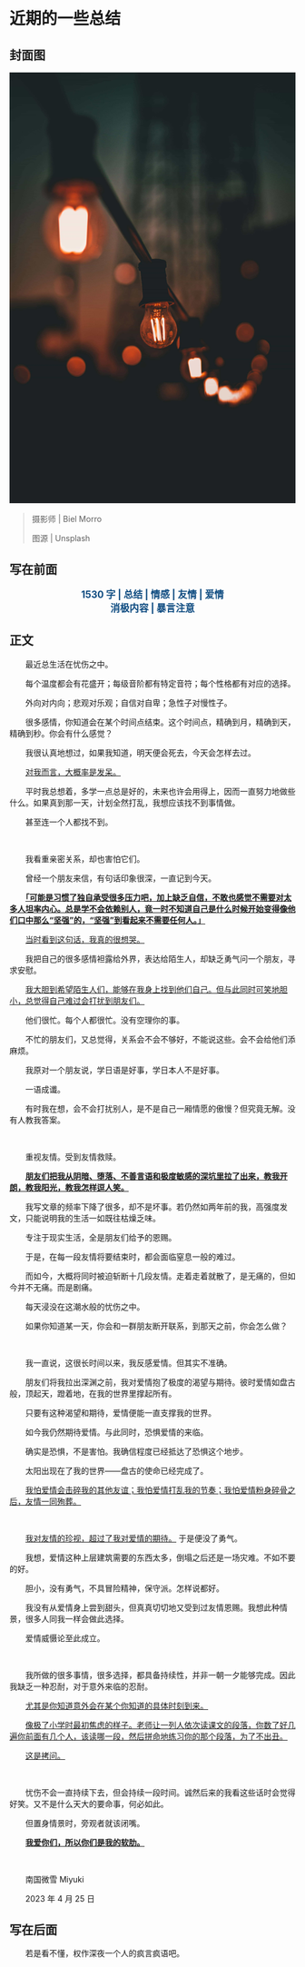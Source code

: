 # 近期的一些总结

## 封面图

![](https://raw.githubusercontent.com/TinySnow/GithubImageHosting/main/blog/articles/literature/biel-morro-J_F_003jcEQ-unsplash.jpg)

> 摄影师 | Biel Morro
>
> 图源 | Unsplash

## 写在前面

<p style="color:#0f4c81; text-align:center; font-weight:bold; font-size:larger;">1530 字 | 总结 | 情感 | 友情 | 爱情 <br /> 消极内容 | 暴言注意</p>

## 正文

　　最近总生活在忧伤之中。

　　每个温度都会有花盛开；每级音阶都有特定音符；每个性格都有对应的选择。

　　外向对内向；悲观对乐观；自信对自卑；急性子对慢性子。

　　很多感情，你知道会在某个时间点结束。这个时间点，精确到月，精确到天，精确到秒。你会有什么感觉？

　　我很认真地想过，如果我知道，明天便会死去，今天会怎样去过。

　　<u>对我而言，大概率是发呆。</u>

　　平时我总想着，多学一点总是好的，未来也许会用得上，因而一直努力地做些什么。如果真到那一天，计划全然打乱，我想应该找不到事情做。

　　甚至连一个人都找不到。

<br />

　　我看重亲密关系，却也害怕它们。

　　曾经一个朋友来信，有句话印象很深，一直记到今天。

　　**<u>「可能是习惯了独自承受很多压力吧，加上缺乏自信，不敢也感觉不需要对太多人坦率内心。总是学不会依赖别人，竟一时不知道自己是什么时候开始变得像他们口中那么“坚强”的，“坚强”到看起来不需要任何人。」</u>**

　　<u>当时看到这句话，我真的很想哭。</u>

　　我把自己的很多感情袒露给外界，表达给陌生人，却缺乏勇气问一个朋友，寻求安慰。

　　<u>我大胆到希望陌生人们，能够在我身上找到他们自己。但与此同时可笑地胆小，总觉得自己难过会打扰到朋友们。</u>

　　他们很忙。每个人都很忙。没有空理你的事。

　　不忙的朋友们，又总觉得，关系会不会不够好，不能说这些。会不会给他们添麻烦。

　　我原对一个朋友说，学日语是好事，学日本人不是好事。

　　一语成谶。

　　有时我在想，会不会打扰别人，是不是自己一厢情愿的傲慢？但究竟无解。没有人教我答案。

<br />

　　重视友情。受到友情救赎。

　　**<u>朋友们把我从阴暗、堕落、不善言语和极度敏感的深坑里拉了出来，教我开朗，教我阳光，教我怎样逗人笑。</u>**

　　我写文章的频率下降了很多，却不是坏事。若仍然如两年前的我，高强度发文，只能说明我的生活一如既往枯燥乏味。

　　专注于现实生活，全是朋友们给予的恩赐。

　　于是，在每一段友情将要结束时，都会面临窒息一般的难过。

　　而如今，大概将同时被迫斩断十几段友情。走着走着就散了，是无痛的，但如今并不无痛。而是剧痛。

　　每天浸没在这潮水般的忧伤之中。

　　如果你知道某一天，你会和一群朋友断开联系，到那天之前，你会怎么做？

<br />

　　我一直说，这很长时间以来，我反感爱情。但其实不准确。

　　朋友们将我拉出深渊之前，我对爱情抱了极度的渴望与期待。彼时爱情如盘古般，顶起天，蹬着地，在我的世界里撑起所有。

　　只要有这种渴望和期待，爱情便能一直支撑我的世界。

　　如今我仍然期待爱情。与此同时，恐惧爱情的来临。

　　确实是恐惧，不是害怕。我确信程度已经抵达了恐惧这个地步。

　　太阳出现在了我的世界——盘古的使命已经完成了。

　　<u>我怕爱情会击碎我的其他友谊；我怕爱情打乱我的节奏；我怕爱情粉身碎骨之后，友情一同殉葬。</u>

<br />

　　<u>我对友情的珍视，超过了我对爱情的期待。</u> 于是便没了勇气。

　　我想，爱情这种上层建筑需要的东西太多，倒塌之后还是一场灾难。不如不要的好。

　　胆小，没有勇气，不具冒险精神，保守派。怎样说都好。

　　我没有从爱情身上尝到甜头，但真真切切地又受到过友情恩赐。我想此种情景，很多人同我一样会做此选择。

　　爱情威慑论至此成立。

<br />

　　我所做的很多事情，很多选择，都具备持续性，并非一朝一夕能够完成。因此我缺乏一种忍耐，对于意外来临的忍耐。

　　<u>尤其是你知道意外会在某个你知道的具体时刻到来。</u>

　　<u>像极了小学时最初焦虑的样子。老师让一列人依次读课文的段落，你数了好几遍你前面有几个人，该读哪一段，然后拼命地练习你的那个段落，为了不出丑。</u>

　　<u>这是拷问。</u>

<br />

　　忧伤不会一直持续下去，但会持续一段时间。诚然后来的我看这些话时会觉得好笑。又不是什么天大的要命事，何必如此。

　　但置身情景时，旁观者就该闭嘴。

　　<u>**我爱你们，所以你们是我的软肋。**</u>

<br />

　　南国微雪 Miyuki

　　2023 年 4 月 25 日

## 写在后面

　　若是看不懂，权作深夜一个人的疯言疯语吧。
